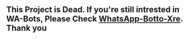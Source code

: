 ## This Project is Dead. If you're still intrested in WA-Bots, Please Check [WhatsApp-Botto-Xre](https://github.com/SomnathDas/Whatsapp-Botto-Xre). Thank you
